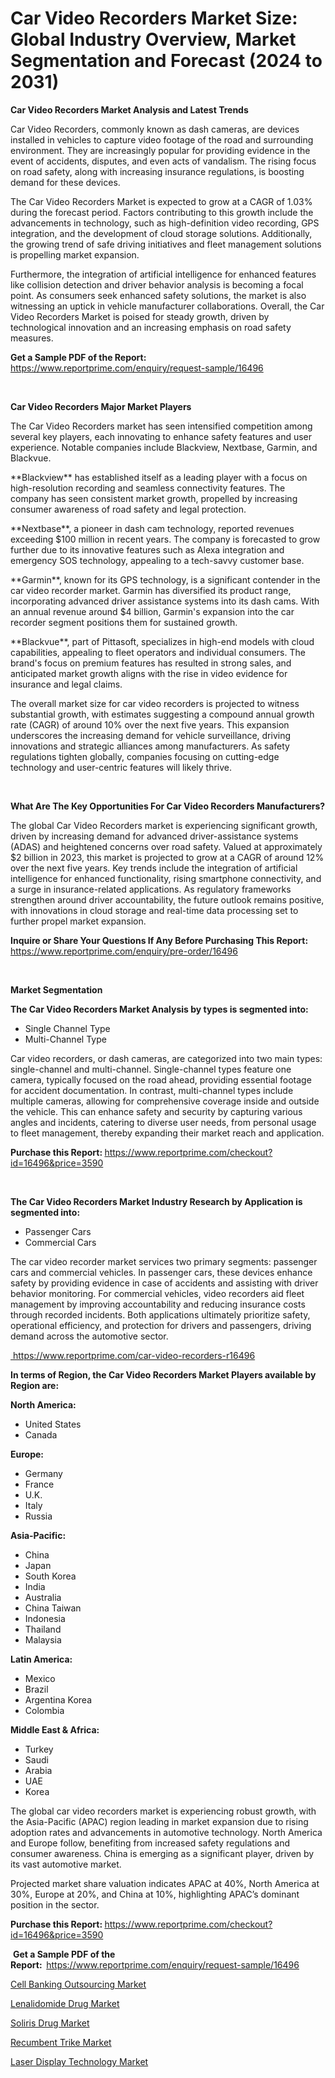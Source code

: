 <p><h1>Car Video Recorders Market Size: Global Industry Overview, Market Segmentation and Forecast (2024 to 2031)</h1></p><p><strong>Car Video Recorders Market Analysis and Latest Trends</strong></p>
<p><p>Car Video Recorders, commonly known as dash cameras, are devices installed in vehicles to capture video footage of the road and surrounding environment. They are increasingly popular for providing evidence in the event of accidents, disputes, and even acts of vandalism. The rising focus on road safety, along with increasing insurance regulations, is boosting demand for these devices.</p><p>The Car Video Recorders Market is expected to grow at a CAGR of 1.03% during the forecast period. Factors contributing to this growth include the advancements in technology, such as high-definition video recording, GPS integration, and the development of cloud storage solutions. Additionally, the growing trend of safe driving initiatives and fleet management solutions is propelling market expansion. </p><p>Furthermore, the integration of artificial intelligence for enhanced features like collision detection and driver behavior analysis is becoming a focal point. As consumers seek enhanced safety solutions, the market is also witnessing an uptick in vehicle manufacturer collaborations. Overall, the Car Video Recorders Market is poised for steady growth, driven by technological innovation and an increasing emphasis on road safety measures.</p></p>
<p><strong>Get a Sample PDF of the Report:&nbsp;</strong> <a href="https://www.reportprime.com/enquiry/request-sample/16496?utm_campaign=1832&utm_medium=2&utm_source=Github&utm_content=ia&utm_term=23112024&utm_id=car-video-recorders">https://www.reportprime.com/enquiry/request-sample/16496</a></p>
<p>&nbsp;</p>
<p><strong>Car Video Recorders Major Market Players</strong></p>
<p><p>The Car Video Recorders market has seen intensified competition among several key players, each innovating to enhance safety features and user experience. Notable companies include Blackview, Nextbase, Garmin, and Blackvue.</p><p>**Blackview** has established itself as a leading player with a focus on high-resolution recording and seamless connectivity features. The company has seen consistent market growth, propelled by increasing consumer awareness of road safety and legal protection. </p><p>**Nextbase**, a pioneer in dash cam technology, reported revenues exceeding $100 million in recent years. The company is forecasted to grow further due to its innovative features such as Alexa integration and emergency SOS technology, appealing to a tech-savvy customer base.</p><p>**Garmin**, known for its GPS technology, is a significant contender in the car video recorder market. Garmin has diversified its product range, incorporating advanced driver assistance systems into its dash cams. With an annual revenue around $4 billion, Garmin's expansion into the car recorder segment positions them for sustained growth.</p><p>**Blackvue**, part of Pittasoft, specializes in high-end models with cloud capabilities, appealing to fleet operators and individual consumers. The brand's focus on premium features has resulted in strong sales, and anticipated market growth aligns with the rise in video evidence for insurance and legal claims.</p><p>The overall market size for car video recorders is projected to witness substantial growth, with estimates suggesting a compound annual growth rate (CAGR) of around 10% over the next five years. This expansion underscores the increasing demand for vehicle surveillance, driving innovations and strategic alliances among manufacturers. As safety regulations tighten globally, companies focusing on cutting-edge technology and user-centric features will likely thrive.</p></p>
<p>&nbsp;</p>
<p><strong>What Are The Key Opportunities For Car Video Recorders Manufacturers?</strong></p>
<p><p>The global Car Video Recorders market is experiencing significant growth, driven by increasing demand for advanced driver-assistance systems (ADAS) and heightened concerns over road safety. Valued at approximately $2 billion in 2023, this market is projected to grow at a CAGR of around 12% over the next five years. Key trends include the integration of artificial intelligence for enhanced functionality, rising smartphone connectivity, and a surge in insurance-related applications. As regulatory frameworks strengthen around driver accountability, the future outlook remains positive, with innovations in cloud storage and real-time data processing set to further propel market expansion.</p></p>
<p><strong>Inquire or Share Your Questions If Any Before Purchasing This Report:</strong> <a href="https://www.reportprime.com/enquiry/pre-order/16496?utm_campaign=1832&utm_medium=2&utm_source=Github&utm_content=ia&utm_term=23112024&utm_id=car-video-recorders">https://www.reportprime.com/enquiry/pre-order/16496</a></p>
<p>&nbsp;</p>
<p><strong>Market Segmentation</strong></p>
<p><strong>The Car Video Recorders Market Analysis by types is segmented into:</strong></p>
<p><ul><li>Single Channel Type</li><li>Multi-Channel Type</li></ul></p>
<p><p>Car video recorders, or dash cameras, are categorized into two main types: single-channel and multi-channel. Single-channel types feature one camera, typically focused on the road ahead, providing essential footage for accident documentation. In contrast, multi-channel types include multiple cameras, allowing for comprehensive coverage inside and outside the vehicle. This can enhance safety and security by capturing various angles and incidents, catering to diverse user needs, from personal usage to fleet management, thereby expanding their market reach and application.</p></p>
<p><strong>Purchase this Report:&nbsp;</strong><a href="https://www.reportprime.com/checkout?id=16496&price=3590&utm_campaign=1832&utm_medium=2&utm_source=Github&utm_content=ia&utm_term=23112024&utm_id=car-video-recorders">https://www.reportprime.com/checkout?id=16496&price=3590</a></p>
<p>&nbsp;</p>
<p><strong>The Car Video Recorders Market Industry Research by Application is segmented into:</strong></p>
<p><ul><li>Passenger Cars</li><li>Commercial Cars</li></ul></p>
<p><p>The car video recorder market services two primary segments: passenger cars and commercial vehicles. In passenger cars, these devices enhance safety by providing evidence in case of accidents and assisting with driver behavior monitoring. For commercial vehicles, video recorders aid fleet management by improving accountability and reducing insurance costs through recorded incidents. Both applications ultimately prioritize safety, operational efficiency, and protection for drivers and passengers, driving demand across the automotive sector.</p></p>
<p><a href="https://www.reportprime.com/car-video-recorders-r16496?utm_campaign=1832&utm_medium=2&utm_source=Github&utm_content=ia&utm_term=23112024&utm_id=car-video-recorders">&nbsp;https://www.reportprime.com/car-video-recorders-r16496</a></p>
<p><strong>In terms of Region, the Car Video Recorders Market Players available by Region are:</strong></p>
<p>
    <p> <strong> North America: </strong>
        <ul>
            <li>United States</li>
            <li>Canada</li>
        </ul>
        </p> 
    <p> <strong> Europe: </strong>
        <ul>
            <li>Germany</li>
            <li>France</li>
            <li>U.K.</li>
            <li>Italy</li>
            <li>Russia</li>
        </ul>
        </p> 
    <p> <strong> Asia-Pacific: </strong>
        <ul>
            <li>China</li>
            <li>Japan</li>
            <li>South Korea</li>
            <li>India</li>
            <li>Australia</li>
            <li>China Taiwan</li>
            <li>Indonesia</li>
            <li>Thailand</li>
            <li>Malaysia</li>
        </ul>
        </p> 
    <p> <strong> Latin America: </strong>
        <ul>
            <li>Mexico</li>
            <li>Brazil</li>
            <li>Argentina Korea</li>
            <li>Colombia</li>
        </ul>
        </p> 
    <p> <strong> Middle East & Africa: </strong>
        <ul>
            <li>Turkey</li>
            <li>Saudi</li>
            <li>Arabia</li>
            <li>UAE</li>
            <li>Korea</li>
        </ul>
    </p>
    </p>
<p><p>The global car video recorders market is experiencing robust growth, with the Asia-Pacific (APAC) region leading in market expansion due to rising adoption rates and advancements in automotive technology. North America and Europe follow, benefiting from increased safety regulations and consumer awareness. China is emerging as a significant player, driven by its vast automotive market. </p><p>Projected market share valuation indicates APAC at 40%, North America at 30%, Europe at 20%, and China at 10%, highlighting APAC’s dominant position in the sector.</p></p>
<p><strong>Purchase this Report: </strong><a href="https://www.reportprime.com/checkout?id=16496&price=3590&utm_campaign=1832&utm_medium=2&utm_source=Github&utm_content=ia&utm_term=23112024&utm_id=car-video-recorders">https://www.reportprime.com/checkout?id=16496&price=3590</a></p>
<p>&nbsp;<strong>Get a Sample PDF of the Report:&nbsp;&nbsp;</strong><a href="https://www.reportprime.com/enquiry/request-sample/16496?utm_campaign=1832&utm_medium=2&utm_source=Github&utm_content=ia&utm_term=23112024&utm_id=car-video-recorders">https://www.reportprime.com/enquiry/request-sample/16496</a></p>
<p><strong></strong></p>
<p><p><a href="https://issuu.com/reportprime-2/docs/cell-banking-outsourcing-market-siz_0c5762da97cbcd?utm_campaign=1832&utm_medium=2&utm_source=Github&utm_content=ia&utm_term=23112024&utm_id=car-video-recorders">Cell Banking Outsourcing Market</a></p><p><a href="https://www.linkedin.com/pulse/sustaining-industry-growth-study-lenalidomide-drug-market-report-nj5bf?utm_campaign=1832&utm_medium=2&utm_source=Github&utm_content=ia&utm_term=23112024&utm_id=car-video-recorders">Lenalidomide Drug Market</a></p><p><a href="https://www.linkedin.com/pulse/global-soliris-drug-market-trends-applications-forecast-indicate-6sgvf?utm_campaign=1832&utm_medium=2&utm_source=Github&utm_content=ia&utm_term=23112024&utm_id=car-video-recorders">Soliris Drug Market</a></p><p><a href="https://github.com/AKSHATREPORTPRIME/Market-Research-Report-List-6/blob/main/recumbent-trike-market.md?utm_campaign=1832&utm_medium=2&utm_source=Github&utm_content=ia&utm_term=23112024&utm_id=car-video-recorders">Recumbent Trike Market</a></p><p><a href="https://issuu.com/reportprime-2/docs/laser-display-technology-market-siz_e16165283662a1?utm_campaign=1832&utm_medium=2&utm_source=Github&utm_content=ia&utm_term=23112024&utm_id=car-video-recorders">Laser Display Technology Market</a></p></p>